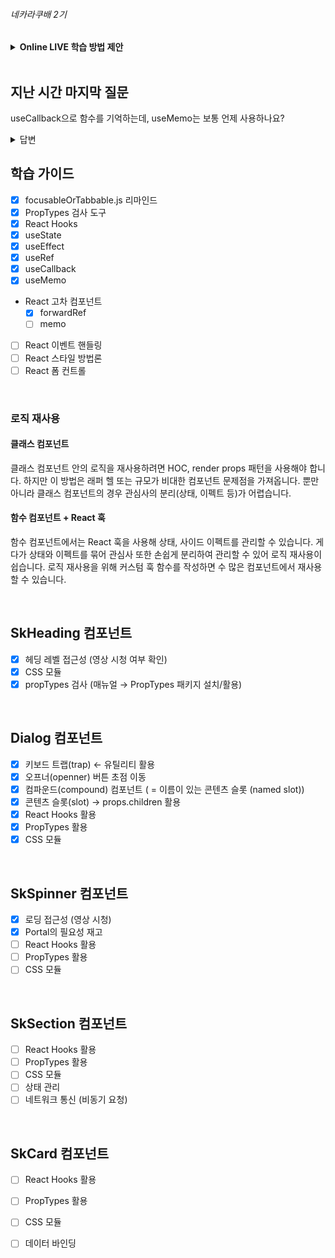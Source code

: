 ###### 네카라쿠배 2기

<details>
  <summary><strong>Online LIVE 학습 방법 제안</strong></summary>
  <br />
  코로나 상황 악화로 부득이하게 온라인 라이브 강의를 진행하고 있는 현 상황에서<br />    
  강의에 대한 집중력을 높이고, 효율을 극대화 할 수 있는 방안이 없을까 고민하였습니다.<br />  
  진행 가능 여부를 판단하여 제안 사항에 대해 고려해보시길 바랍니다. 😃

  ##### 화면(필수)  
  Google Meet 온라인 라이브 강의는 음소거 모드로 하고 시청

  ##### 토론(선택)   
  Discord 음성 채널을 활용해 수업 내용에 대해 대화하며 수강 (예: 2~4인 1개 조 구성)

  - 재택에서 수강 중이지만, 수업 내용에 대해 토론할 수 있어 집중력을 높일 수 있을 거란 기대
  - 시청 및 토의 중, 이해가 잘 안가는 수업 내용 또는 키워드를 질의 응답

  ##### 학습 주제 및 정리
  학습 내용을 반복적으로 상기 시켜 주제를 각인

  - 새로운 내용 시작 전, 진행 내용 간단 요약
  - 실습 진행 후, 진행 내용 정리
</details>

<br />

## 지난 시간 마지막 질문

useCallback으로 함수를 기억하는데, useMemo는 보통 언제 사용하나요?

<details>
  <summary>답변</summary>

  useMemo 훅은 어떤 값을 기억할 때 사용합니다. (함수를 포함한 모든 값)  
  useCallback 또한 값을 기억할 때 사용하는 점은 비슷하지만 "함수만 기억"합니다.
</details>

## 학습 가이드

- [x]  focusableOrTabbable.js 리마인드
- [x]  PropTypes 검사 도구
- [x]  React Hooks
  - [x]  useState
  - [x]  useEffect
  - [x]  useRef
  - [x]  useCallback
  - [x]  useMemo
- React 고차 컴포넌트
  - [x]  forwardRef
  - [ ]  memo
- [ ]  React 이벤트 핸들링
- [ ]  React 스타일 방법론
- [ ]  React 폼 컨트롤

<br />

### 로직 재사용

#### 클래스 컴포넌트

클래스 컴포넌트 안의 로직을 재사용하려면 HOC, render props 패턴을 사용해야 합니다. 
하지만 이 방법은 래퍼 헬 또는 규모가 비대한 컴포넌트 문제점을 가져옵니다. 뿐만 아니라 
클래스 컴포넌트의 경우 관심사의 분리(상태, 이펙트 등)가 어렵습니다.

#### 함수 컴포넌트 + React 훅

함수 컴포넌트에서는 React 훅을 사용해 상태, 사이드 이펙트를 관리할 수 있습니다.
게다가 상태와 이펙트를 묶어 관심사 또한 손쉽게 분리하여 관리할 수 있어 로직 재사용이 쉽습니다.
로직 재사용을 위해 커스텀 훅 함수를 작성하면 수 많은 컴포넌트에서 재사용 할 수 있습니다.

<br />

## SkHeading 컴포넌트

- [x]  헤딩 레벨 접근성 (영상 시청 여부 확인)
- [x]  CSS 모듈
- [x]  propTypes 검사 (매뉴얼 → PropTypes 패키지 설치/활용)

<br />

## Dialog 컴포넌트

- [x]  키보드 트랩(trap) ← 유틸리티 활용
- [x]  오프너(openner) 버튼 초점 이동
- [x]  컴파운드(compound) 컴포넌트 ( = 이름이 있는 콘텐츠 슬롯 (named slot))
- [x]  콘텐츠 슬롯(slot) → props.children 활용
- [x]  React Hooks 활용
- [x]  PropTypes 활용
- [x]  CSS 모듈

<br />

## SkSpinner 컴포넌트

- [x]  로딩 접근성 (영상 시청)
- [x]  Portal의 필요성 재고
- [ ]  React Hooks 활용
- [ ]  PropTypes 활용
- [ ]  CSS 모듈

<br />

## SkSection 컴포넌트

- [ ]  React Hooks 활용
- [ ]  PropTypes 활용
- [ ]  CSS 모듈
- [ ]  상태 관리
- [ ]  네트워크 통신 (비동기 요청)

<br />

## SkCard 컴포넌트

- [ ]  React Hooks 활용
- [ ]  PropTypes 활용
- [ ]  CSS 모듈
- [ ]  데이터 바인딩

